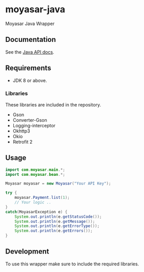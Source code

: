# moyasar-java
Moyasar Java Wrapper  

## Documentation

See the [Java API docs](https://moyasar.com/docs/api/?java).

## Requirements

* JDK 8 or above.

### Libraries

These libraries are included in the repository.

* Gson
* Converter-Gson
* Logging-interceptor
* Okhttp3
* Okio
* Retrofit 2

## Usage

``` java
import com.moyasar.main.*;
import com.moyasar.bean.*;

Moyasar moyasar = new Moyasar("Your API Key");

try {
	moyasar.Payment.list(1);
	// Your logic ..
}
catch(MoyasarException e) {
	System.out.println(e.getStatusCode());
	System.out.println(e.getMessage());
	System.out.println(e.getErrorType());
	System.out.println(e.getErrors());
}
```

## Development

To use this wrapper make sure to include the required libraries.

